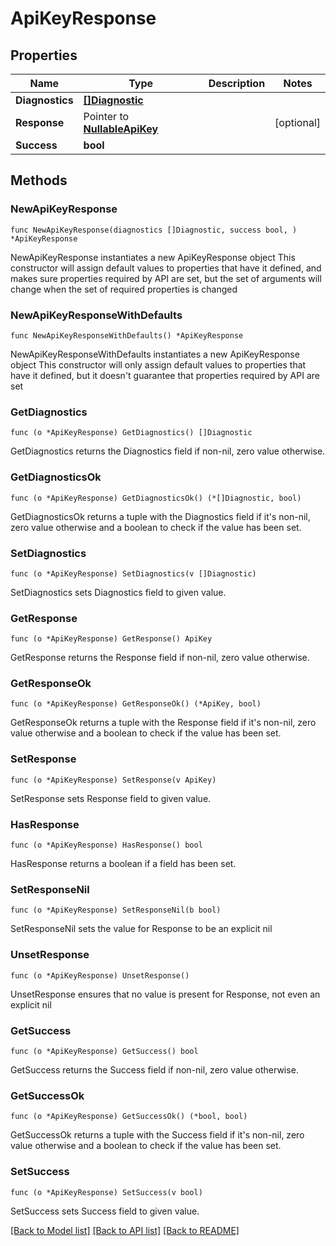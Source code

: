 # ApiKeyResponse

## Properties

Name | Type | Description | Notes
------------ | ------------- | ------------- | -------------
**Diagnostics** | [**[]Diagnostic**](Diagnostic.md) |  | 
**Response** | Pointer to [**NullableApiKey**](ApiKey.md) |  | [optional] 
**Success** | **bool** |  | 

## Methods

### NewApiKeyResponse

`func NewApiKeyResponse(diagnostics []Diagnostic, success bool, ) *ApiKeyResponse`

NewApiKeyResponse instantiates a new ApiKeyResponse object
This constructor will assign default values to properties that have it defined,
and makes sure properties required by API are set, but the set of arguments
will change when the set of required properties is changed

### NewApiKeyResponseWithDefaults

`func NewApiKeyResponseWithDefaults() *ApiKeyResponse`

NewApiKeyResponseWithDefaults instantiates a new ApiKeyResponse object
This constructor will only assign default values to properties that have it defined,
but it doesn't guarantee that properties required by API are set

### GetDiagnostics

`func (o *ApiKeyResponse) GetDiagnostics() []Diagnostic`

GetDiagnostics returns the Diagnostics field if non-nil, zero value otherwise.

### GetDiagnosticsOk

`func (o *ApiKeyResponse) GetDiagnosticsOk() (*[]Diagnostic, bool)`

GetDiagnosticsOk returns a tuple with the Diagnostics field if it's non-nil, zero value otherwise
and a boolean to check if the value has been set.

### SetDiagnostics

`func (o *ApiKeyResponse) SetDiagnostics(v []Diagnostic)`

SetDiagnostics sets Diagnostics field to given value.


### GetResponse

`func (o *ApiKeyResponse) GetResponse() ApiKey`

GetResponse returns the Response field if non-nil, zero value otherwise.

### GetResponseOk

`func (o *ApiKeyResponse) GetResponseOk() (*ApiKey, bool)`

GetResponseOk returns a tuple with the Response field if it's non-nil, zero value otherwise
and a boolean to check if the value has been set.

### SetResponse

`func (o *ApiKeyResponse) SetResponse(v ApiKey)`

SetResponse sets Response field to given value.

### HasResponse

`func (o *ApiKeyResponse) HasResponse() bool`

HasResponse returns a boolean if a field has been set.

### SetResponseNil

`func (o *ApiKeyResponse) SetResponseNil(b bool)`

 SetResponseNil sets the value for Response to be an explicit nil

### UnsetResponse
`func (o *ApiKeyResponse) UnsetResponse()`

UnsetResponse ensures that no value is present for Response, not even an explicit nil
### GetSuccess

`func (o *ApiKeyResponse) GetSuccess() bool`

GetSuccess returns the Success field if non-nil, zero value otherwise.

### GetSuccessOk

`func (o *ApiKeyResponse) GetSuccessOk() (*bool, bool)`

GetSuccessOk returns a tuple with the Success field if it's non-nil, zero value otherwise
and a boolean to check if the value has been set.

### SetSuccess

`func (o *ApiKeyResponse) SetSuccess(v bool)`

SetSuccess sets Success field to given value.



[[Back to Model list]](../README.md#documentation-for-models) [[Back to API list]](../README.md#documentation-for-api-endpoints) [[Back to README]](../README.md)


